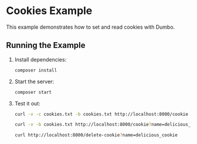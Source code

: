 # Cookies Example

This example demonstrates how to set and read cookies with Dumbo.

## Running the Example

1. Install dependencies:

   ```bash
   composer install
   ```

2. Start the server:

   ```bash
   composer start
   ```

3. Test it out:

   ```bash
   curl -v -c cookies.txt -b cookies.txt http://localhost:8000/cookie
   ```

   ```bash
   curl -v -b cookies.txt http://localhost:8000/cookie?name=delicious_cookie
   ```

   ```bash
   curl http://localhost:8000/delete-cookie?name=delicious_cookie
   ```
